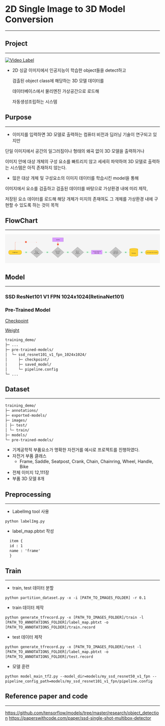 # 2D Single Image to 3D Model Conversion

---

## Project

---

[![Video Label](http://img.youtube.com/vi/Uc9-8pdljdM/0.jpg)](https://youtu.be/Uc9-8pdljdM)

- 2D 싱글 이미지에서 인공지능이 학습한 object들을 detect하고

  검출된 object class에 해당하는 3D 모델 데이터를

  데이터베이스에서 물리엔진 가상공간으로 로드해

  자동생성조립하는 시스템

## Purpose

---

- 이미지를 입력하면 3D 모델로 출력하는 컴퓨터 비전과 딥러닝 기술이 연구되고 있지만

단일 이미지에서 공간의 일그러짐이나 형태의 왜곡 없이 3D 모델을 출력하거나

이미지 안에 대상 개체의 구성 요소를 빠트리지 않고 세세히 파악하여 3D 모델로 출력하는 시스템은 아직 존재하지 않는다.

- 많은 대상 개체 및 구성요소의 이미지 데이터를 학습시킨 model을 통해

이미지에서 요소를 검출하고 검출된 데이터를 바탕으로 가상환경 내에 미리 제작,

저장된 요소 데이터를 로드해 해당 개체가 미지의 존재여도 그 개체를 가상환경 내에 구현할 수 있도록 하는 것이 목적

## FlowChart

---

![alt text](image.png)

## Model

---

### SSD ResNet101 V1 FPN 1024x1024(RetinaNet101)

### Pre-Trained Model

[Checkpoint](https://drive.google.com/file/d/1XnoWH6bi4n9nEOe_rzetteViZiZwJI-e/view?usp=drive_link)

[Weight](https://drive.google.com/file/d/1R6vlE2SIOABENCBoEKwlra19e9DHiQIW/view?usp=drive_link)

```
training_demo/
├─ ...
├─ pre-trained-models/
│  └─ ssd_resnet101_v1_fpn_1024x1024/
│     ├─ checkpoint/
│     ├─ saved_model/
│     └─ pipeline.config
└─ ...
```

## Dataset

---

```
training_demo/
├─ annotations/
├─ exported-models/
├─ images/
│ ├─ test/
│ └─ train/
├─ models/
└─ pre-trained-models/
```

- 기계공학적 부품요소가 명확한 자전거를 예시로 프로젝트를 진행하였다.
- 자전거 부품 클래스
  - Frame, Saddle, Seatpost, Crank, Chain, Chainring, Wheel, Handle, Bike
- 전체 이미지 12,111장
- 부품 3D 모델 8개

## Preprocessing

---

- LabelImg tool 사용

```
python labelImg.py
```

- label_map.pbtxt 작성

```
  item {
  id : 1
  name : 'frame'
  }
```

## Train

---

- train, test 데이터 분할

```
python partition_dataset.py -x -i [PATH_TO_IMAGES_FOLDER] -r 0.1
```

- train 데이터 제작

```
python generate_tfrecord.py -x [PATH_TO_IMAGES_FOLDER]/train -l [PATH_TO_ANNOTATIONS_FOLDER]/label_map.pbtxt -o [PATH_TO_ANNOTATIONS_FOLDER]/train.record
```

- test 데이터 제작

```
python generate_tfrecord.py -x [PATH_TO_IMAGES_FOLDER]/test -l [PATH_TO_ANNOTATIONS_FOLDER]/label_map.pbtxt -o [PATH_TO_ANNOTATIONS_FOLDER]/test.record
```

- 모델 훈련

```
python model_main_tf2.py --model_dir=models/my_ssd_resnet50_v1_fpn --pipeline_config_path=models/my_ssd_resnet101_v1_fpn/pipeline.config
```

## Reference paper and code

---

<https://github.com/tensorflow/models/tree/master/research/object_detection>
<https://paperswithcode.com/paper/ssd-single-shot-multibox-detector>
